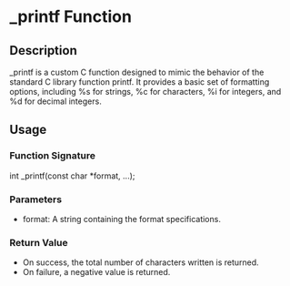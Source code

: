 # _printf Function

## Description

_printf is a custom C function designed to mimic the behavior of the standard C library function printf. It provides a basic set of formatting options, including %s for strings, %c for characters, %i for integers, and %d for decimal integers.

## Usage

### Function Signature

int _printf(const char *format, ...);

### Parameters

- format: A string containing the format specifications.

### Return Value

- On success, the total number of characters written is returned.
- On failure, a negative value is returned.
